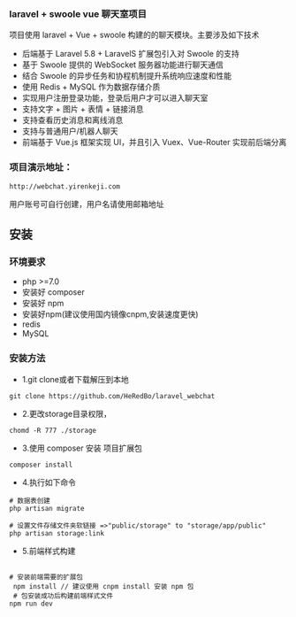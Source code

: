 ###  laravel + swoole vue 聊天室项目

项目使用 laravel + Vue + swoole 构建的的聊天模块。主要涉及如下技术

 - 后端基于 Laravel 5.8 + LaravelS 扩展包引入对 Swoole 的支持
 - 基于 Swoole 提供的 WebSocket 服务器功能进行聊天通信
 - 结合 Swoole 的异步任务和协程机制提升系统响应速度和性能
 - 使用 Redis + MySQL 作为数据存储介质
 - 实现用户注册登录功能，登录后用户才可以进入聊天室
 - 支持文字 + 图片 + 表情 + 链接消息
 - 支持查看历史消息和离线消息
 - 支持与普通用户/机器人聊天
 - 前端基于 Vue.js 框架实现 UI，并且引入 Vuex、Vue-Router 实现前后端分离
 
 
### 项目演示地址：
    http://webchat.yirenkeji.com
 
 用户账号可自行创建，用户名请使用邮箱地址
 
## 安装

### 环境要求
- php >=7.0
- 安装好 composer
- 安装好 npm 
- 安装好npm(建议使用国内镜像cnpm,安装速度更快)
- redis
- MySQL 

### 安装方法

- 1.git clone或者下载解压到本地
```
git clone https://github.com/HeRedBo/laravel_webchat
```
- 2.更改storage目录权限，
```
chomd -R 777 ./storage
```
- 3.使用 composer 安装 项目扩展包
```
composer install 
```
- 4.执行如下命令
```
# 数据表创建
php artisan migrate 

# 设置文件存储文件夹软链接 =>"public/storage" to "storage/app/public"
php artisan storage:link 
```
- 5.前端样式构建
```$xslt

# 安装前端需要的扩展包
 npm install // 建议使用 cnpm install 安装 npm 包 
 # 包安装成功后构建前端样式文件 
npm run dev 
```


 

   
   

    
    
    
    
 
 
